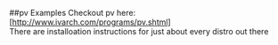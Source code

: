 ##pv Examples
Checkout pv here: [http://www.ivarch.com/programs/pv.shtml]  
There are installoation instructions for just about every distro out there
